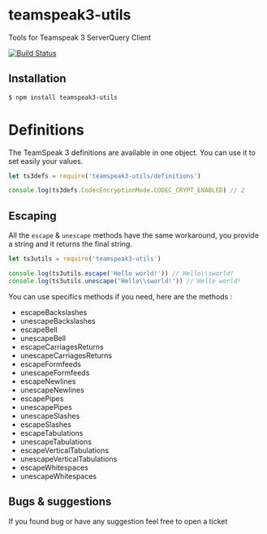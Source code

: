 # teamspeak3-utils
Tools for Teamspeak 3 ServerQuery Client

[![Build Status](https://travis-ci.org/antoine-pous/node-teamspeak3-utils.svg?branch=master)](https://travis-ci.org/antoine-pous/node-teamspeak3-utils)

## Installation

```sh
$ npm install teamspeak3-utils
```

# Definitions
The TeamSpeak 3 definitions are available in one object. You can use it to set easily your values.

```js
let ts3defs = require('teamspeak3-utils/definitions')

console.log(ts3defs.CodecEncryptionMode.CODEC_CRYPT_ENABLED) // 2
```

## Escaping
All the `escape` & `unescape` methods have the same workaround, you provide a string and it returns the final string.

```js
let ts3utils = require('teamspeak3-utils')

console.log(ts3utils.escape('Hello world!')) // Hello\\sworld!
console.log(ts3utils.unescape('Hello\\sworld!')) // Hello world!
```

You can use specifics methods if you need, here are the methods :

- escapeBackslashes
- unescapeBackslashes
- escapeBell
- unescapeBell
- escapeCarriagesReturns
- unescapeCarriagesReturns
- escapeFormfeeds
- unescapeFormfeeds
- escapeNewlines
- unescapeNewlines
- escapePipes
- unescapePipes
- unescapeSlashes
- escapeSlashes
- escapeTabulations
- unescapeTabulations
- escapeVerticalTabulations
- unescapeVerticalTabulations
- escapeWhitespaces
- unescapeWhitespaces

## Bugs & suggestions
If you found bug or have any suggestion feel free to open a ticket
